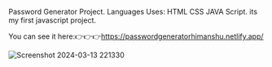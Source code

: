 Password Generator Project.
Languages Uses:
HTML
CSS
JAVA Script.
its my first javascript project.

You can see it here:👉👉👉https://passwordgeneratorhimanshu.netlify.app/


![Screenshot 2024-03-13 221330](https://github.com/Himanshu31bisht/Password-Generator/assets/124806597/b13f618b-b78d-4c04-9f77-f2d28fbe3bf1)
